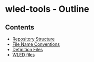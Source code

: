 # wled-tools - Outline

## Contents
- [Repository Structure](repository_structure.md)
- [File Name Conventions](file_name_conventions.md)
- [Definition Files](definition_files.md)
- [WLED files](WLED_files.md)



